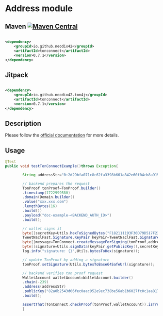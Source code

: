 # Address module

## Maven [![Maven Central][maven-central-svg]][maven-central]

```xml

<dependency>
    <groupId>io.github.neodix42</groupId>
    <artifactId>tonconnect</artifactId>
    <version>0.7.1</version>
</dependency>
```

## Jitpack

```xml

<dependency>
    <groupId>io.github.neodix42.ton4j</groupId>
    <artifactId>tonconnect</artifactId>
    <version>0.7.1</version>
</dependency>
```

## Description

Please follow the [official documentation](https://docs.ton.org/develop/dapps/ton-connect/sign#how-does-it-work) for
more details.

## Usage

```java
@Test
public void testTonConnectExample()throws Exception{

        String addressStr="0:2d29bfa071c8c62fa3398b661a842e60f04cb8a915fb3e749ef7c6c41343e16c";

        // backend prepares the request
        TonProof tonProof=TonProof.builder()
        .timestamp(1722999580)
        .domain(Domain.builder()
        .value("xxx.xxx.com")
        .lengthBytes(16)
        .build())
        .payload("doc-example-<BACKEND_AUTH_ID>")
        .build();

        // wallet signs it
        byte[]secretKey=Utils.hexToSignedBytes("F182111193F30D79D517F2339A1BA7C25FDF6C52142F0F2C1D960A1F1D65E1E4");
        TweetNaclFast.Signature.KeyPair keyPair=TweetNaclFast.Signature.keyPair_fromSeed(secretKey);
        byte[]message=TonConnect.createMessageForSigning(tonProof,addressStr);
        byte[]signature=Utils.signData(keyPair.getPublicKey(),secretKey,message);
        log.info("signature: {}",Utils.bytesToHex(signature));

        // update TonProof by adding a signature
        tonProof.setSignature(Utils.bytesToBase64SafeUrl(signature));

        // backend verifies ton proof request
        WalletAccount walletAccount=WalletAccount.builder()
        .chain(-239)
        .address(addressStr)
        .publicKey("82a0b2543d06fec0aac952e9ec738be56ab1b6027fc0c1aa817ae14b4d1ed2fb")
        .build();

        assertThat(TonConnect.checkProof(tonProof,walletAccount)).isTrue();
        }
```

[maven-central-svg]: https://img.shields.io/maven-central/v/io.github.neodix42/tonconnect

[maven-central]: https://mvnrepository.com/artifact/io.github.neodix42/tonconnect

[ton-svg]: https://img.shields.io/badge/Based%20on-TON-blue

[ton]: https://ton.org